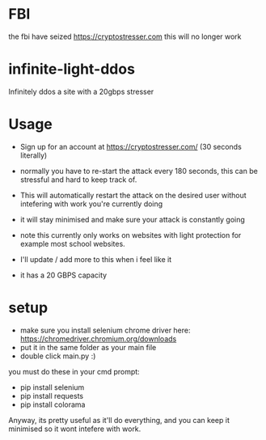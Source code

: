 # FBI 

the fbi have seized https://cryptostresser.com 
this will no longer work

# infinite-light-ddos
Infinitely ddos a site with a 20gbps stresser
# Usage

- Sign up for an account at https://cryptostresser.com/ (30 seconds literally)
- normally you have to re-start the attack every 180 seconds, this can be stressful and hard to keep track of.

- This will automatically restart the attack on the desired user without intefering with work you're currently doing
- it will stay minimised and make sure your attack is constantly going

- note this currently only works on websites with light protection for example most school websites.
- I'll update / add more to this when i feel like it

- it has a 20 GBPS capacity

# setup

- make sure you install selenium chrome driver here: https://chromedriver.chromium.org/downloads
- put it in the same folder as your main file
- double click main.py :)

you must do these in your cmd prompt:

- pip install selenium
- pip install requests
- pip install colorama

Anyway, its pretty useful as it'll do everything, and you can keep it minimised so it wont intefere with work.

